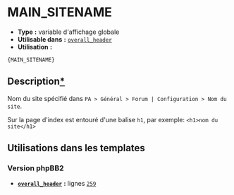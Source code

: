 # MAIN_SITENAME
* __Type__ __:__ variable d'affichage globale
* __Utilisable dans__ __:__ [`overall_header`](../tpl/overall_header.md#readme)
* __Utilisation__ __:__

```smarty
{MAIN_SITENAME}
```

## Description[*](https://fa-tvars.appspot.com/var/MAIN_SITENAME)
Nom du site spécifié dans `PA > Général > Forum | Configuration > Nom du site`.

Sur la page d'index est entouré d'une balise `h1`, par exemple: `<h1>nom du site</h1>`


## Utilisations dans les templates

### Version phpBB2
* __[`overall_header`](../tpl/overall_header.md#readme)__ __:__ lignes [`259`](../src/subsilver/overall_header.tpl#L259)

